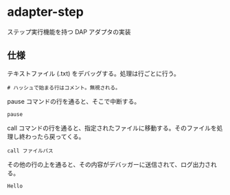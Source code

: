 # adapter-step

ステップ実行機能を持つ DAP アダプタの実装

## 仕様

テキストファイル (.txt) をデバッグする。処理は行ごとに行う。

```
# ハッシュで始まる行はコメント。無視される。
```

pause コマンドの行を通ると、そこで中断する。

```
pause
```

call コマンドの行を通ると、指定されたファイルに移動する。そのファイルを処理し終わったら戻ってくる。

```
call ファイルパス
```

その他の行の上を通ると、その内容がデバッガーに送信されて、ログ出力される。

```
Hello
```
